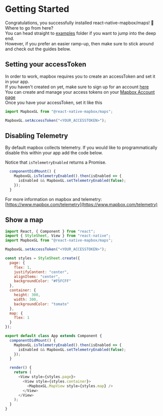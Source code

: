 # Getting Started

Congratulations, you successfully installed react-native-mapbox/maps! 🎉  
Where to go from here?  
You can head straight to [examples](/example) folder if you want to jump into the deep end.  
However, if you prefer an easier ramp-up, then make sure to stick around and check out the guides below.

## Setting your accessToken

In order to work, mapbox requires you to create an accessToken and set it in your app.  
If you haven't created on yet, make sure to sign up for an account [here](https://www.mapbox.com/signup/)  
You can create and manage your access tokens on your [Mapbox Account page](https://www.mapbox.com/account/)  
Once you have your accessToken, set it like this

```js
import MapboxGL from "@react-native-mapbox/maps";

MapboxGL.setAccessToken("<YOUR_ACCESSTOKEN>");
```

## Disabling Telemetry

By default mapbox collects telemetry.
If you would like to programmatically disable this within your app add the code below.

Notice that `isTelemetryEnabled` returns a Promise.

```js
  componentDidMount() {
    MapboxGL.isTelemetryEnabled().then(isEnabled => {
      isEnabled && MapboxGL.setTelemetryEnabled(false);
    });
  }
```

For more information on mapbox and telemetry: [https://www.mapbox.com/telemetry](https://www.mapbox.com/telemetry)

## Show a map

```js
import React, { Component } from "react";
import { StyleSheet, View } from "react-native";
import MapboxGL from "@react-native-mapbox/maps";

MapboxGL.setAccessToken("<YOUR_ACCESSTOKEN>");

const styles = StyleSheet.create({
  page: {
    flex: 1,
    justifyContent: "center",
    alignItems: "center",
    backgroundColor: "#F5FCFF"
  },
  container: {
    height: 300,
    width: 300,
    backgroundColor: "tomato"
  },
  map: {
    flex: 1
  }
});

export default class App extends Component {
  componentDidMount() {
    MapboxGL.isTelemetryEnabled().then(isEnabled => {
      isEnabled && MapboxGL.setTelemetryEnabled(false);
    });
  }

  render() {
    return (
      <View style={styles.page}>
        <View style={styles.container}>
          <MapboxGL.MapView style={styles.map} />
        </View>
      </View>
    );
  }
}
```
